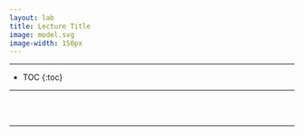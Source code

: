 ```yaml
---
layout: lab
title: Lecture Title   
image: model.svg
image-width: 150px
---
```


<div class = "uk-container uk-container-small">

-----------------------

* TOC
{:toc}

-----------------------

<br>
  

  
<br>
<hr>
<br>
<br>

</div>
